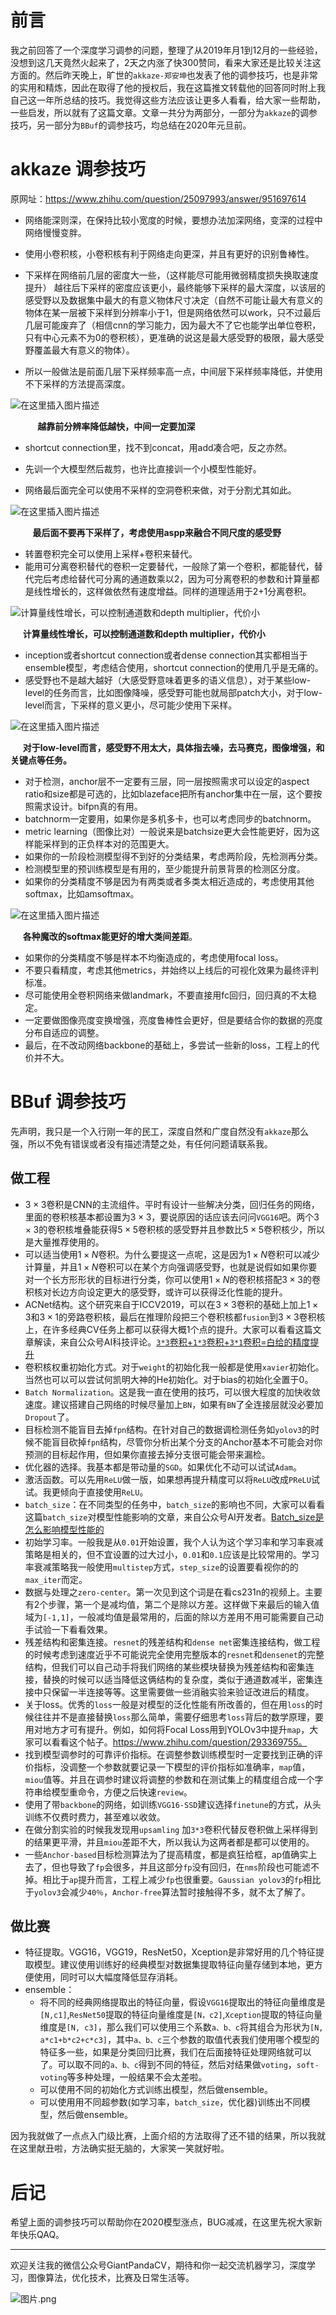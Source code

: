 # 前言
我之前回答了一个深度学习调参的问题，整理了从2019年月1到12月的一些经验，没想到这几天竟然火起来了，2天之内涨了快300赞同，看来大家还是比较关注这方面的。然后昨天晚上，旷世的`akkaze-郑安坤`也发表了他的调参技巧，也是非常的实用和精炼，因此在取得了他的授权后，我在这篇推文转载他的回答同时附上我自己这一年所总结的技巧。我觉得这些方法应该让更多人看看，给大家一些帮助，一些启发，所以就有了这篇文章。文章一共分为两部分，一部分为`akkaze`的调参技巧，另一部分为`BBuf`的调参技巧，均总结在2020年元旦前。

# akkaze 调参技巧
原网址：https://www.zhihu.com/question/25097993/answer/951697614

- 网络能深则深，在保持比较小宽度的时候，要想办法加深网络，变深的过程中网络慢慢变胖。
- 使用小卷积核，小卷积核有利于网络走向更深，并且有更好的识别鲁棒性。
- 下采样在网络前几层的密度大一些，（这样能尽可能用微弱精度损失换取速度提升） 越往后下采样的密度应该更小，最终能够下采样的最大深度，以该层的感受野以及数据集中最大的有意义物体尺寸决定（自然不可能让最大有意义的物体在某一层被下采样到分辨率小于1，但是网络依然可以work，只不过最后几层可能废弃了（相信cnn的学习能力，因为最大不了它也能学出单位卷积，只有中心元素不为0的卷积核），更准确的说这是最大感受野的极限，最大感受野覆盖最大有意义的物体）。

- 所以一般做法是前面几层下采样频率高一点，中间层下采样频率降低，并使用不下采样的方法提高深度。

![在这里插入图片描述](https://img-blog.csdnimg.cn/2019122711512765.png?x-oss-process=image/watermark,type_ZmFuZ3poZW5naGVpdGk,shadow_10,text_aHR0cHM6Ly9ibG9nLmNzZG4ubmV0L2p1c3Rfc29ydA==,size_16,color_FFFFFF,t_70)

&nbsp;&nbsp;&nbsp;&nbsp;&nbsp;&nbsp;&nbsp;&nbsp;&nbsp;&nbsp;&nbsp;**越靠前分辨率降低越快，中间一定要加深**

- shortcut connection里，找不到concat，用add凑合吧，反之亦然。

- 先训一个大模型然后裁剪，也许比直接训一个小模型性能好。

- 网络最后面完全可以使用不采样的空洞卷积来做，对于分割尤其如此。

![在这里插入图片描述](https://img-blog.csdnimg.cn/20191227115059932.png?x-oss-process=image/watermark,type_ZmFuZ3poZW5naGVpdGk,shadow_10,text_aHR0cHM6Ly9ibG9nLmNzZG4ubmV0L2p1c3Rfc29ydA==,size_16,color_FFFFFF,t_70)

&nbsp;&nbsp;&nbsp;&nbsp;&nbsp;&nbsp;&nbsp;&nbsp;&nbsp;**最后面不要再下采样了，考虑使用aspp来融合不同尺度的感受野**

- 转置卷积完全可以使用上采样+卷积来替代。
- 能用可分离卷积替代的卷积一定要替代，一般除了第一个卷积，都能替代，替代完后考虑给替代可分离的通道数乘以2，因为可分离卷积的参数和计算量都是线性增长的，这样做依然有速度增益。同样的道理适用于2+1分离卷积。

![计算量线性增长，可以控制通道数和depth multiplier，代价小](https://img-blog.csdnimg.cn/20191227115230154.png?x-oss-process=image/watermark,type_ZmFuZ3poZW5naGVpdGk,shadow_10,text_aHR0cHM6Ly9ibG9nLmNzZG4ubmV0L2p1c3Rfc29ydA==,size_16,color_FFFFFF,t_70)

&nbsp;&nbsp;&nbsp;&nbsp;&nbsp;**计算量线性增长，可以控制通道数和depth multiplier，代价小**

- inception或者shortcut connection或者dense connection其实都相当于ensemble模型，考虑结合使用，shortcut connection的使用几乎是无痛的。
- 感受野也不是越大越好（大感受野意味着更多的语义信息），对于某些low-level的任务而言，比如图像降噪，感受野可能也就局部patch大小，对于low-level而言，下采样的意义更小，尽可能少使用下采样。

![在这里插入图片描述](https://img-blog.csdnimg.cn/20191227115953557.png)

&nbsp;&nbsp;&nbsp;&nbsp;&nbsp;**对于low-level而言，感受野不用太大，具体指去噪，去马赛克，图像增强，和关键点等任务。**

- 对于检测，anchor层不一定要有三层，同一层按照需求可以设定的aspect ratio和size都是可选的，比如blazeface把所有anchor集中在一层，这个要按照需求设计。bifpn真的有用。
- batchnorm一定要用，如果你是多机多卡，也可以考虑同步的batchnorm。
- metric learning（图像比对）一般说来是batchsize更大会性能更好，因为这样能采样到的正负样本对的范围更大。
- 如果你的一阶段检测模型得不到好的分类结果，考虑两阶段，先检测再分类。
- 检测模型里的预训练模型是有用的，至少能提升前景背景的检测区分度。
- 如果你的分类精度不够是因为有两类或者多类太相近造成的，考虑使用其他softmax，比如amsoftmax。

![在这里插入图片描述](https://img-blog.csdnimg.cn/2019122712235893.png?x-oss-process=image/watermark,type_ZmFuZ3poZW5naGVpdGk,shadow_10,text_aHR0cHM6Ly9ibG9nLmNzZG4ubmV0L2p1c3Rfc29ydA==,size_16,color_FFFFFF,t_70)

&nbsp;&nbsp;&nbsp;&nbsp;&nbsp;**各种魔改的softmax能更好的增大类间差距**。

- 如果你的分类精度不够是样本不均衡造成的，考虑使用focal loss。
- 不要只看精度，考虑其他metrics，并始终以上线后的可视化效果为最终评判标准。
- 尽可能使用全卷积网络来做landmark，不要直接用fc回归，回归真的不太稳定。
- 一定要做图像亮度变换增强，亮度鲁棒性会更好，但是要结合你的数据的亮度分布自适应的调整。
- 最后，在不改动网络backbone的基础上，多尝试一些新的loss，工程上的代价并不大。

# BBuf 调参技巧
先声明，我只是一个入行刚一年的民工，深度自然和广度自然没有`akkaze`那么强，所以不免有错误或者没有描述清楚之处，有任何问题请联系我。

## 做工程

- $3\times 3$卷积是CNN的主流组件。平时有设计一些解决分类，回归任务的网络，里面的卷积核基本都设置为$3\times 3$，要说原因的话应该去问问`VGG16`吧。两个$3\times 3$的卷积核堆叠能获得$5\times 5$卷积核的感受野并且参数比$5\times 5$卷积核少，所以是大量推荐使用的。
- 可以适当使用$1\times N$卷积。为什么要提这一点呢，这是因为$1\times N$卷积可以减少计算量，并且$1\times N$卷积可以在某个方向强调感受野，也就是说假如如果你要对一个长方形形状的目标进行分类，你可以使用$1\times N$的卷积核搭配$3\times 3$的卷积核对长边方向设定更大的感受野，或许可以获得泛化性能的提升。
- ACNet结构。这个研究来自于ICCV2019，可以在$3\times 3$卷积的基础上加上$1\times 3$和$3\times 1$的旁路卷积核，最后在推理阶段把三个卷积核都`fusion`到$3\times 3$卷积核上，在许多经典CV任务上都可以获得大概1个点的提升。大家可以看看这篇文章解读，来自公众号AI科技评论。[`3*3`卷积+`1*3`卷积+`3*1`卷积=白给的精度提升](https://mp.weixin.qq.com/s/uRwh2-dSVyZeO1sbJzx6qg)
- 卷积核权重初始化方式。对于`weight`的初始化我一般都是使用`xavier`初始化。当然也可以可以尝试何凯明大神的He初始化。对于bias的初始化全置于0。
- `Batch Normalization`。这是我一直在使用的技巧，可以很大程度的加快收敛速度。建议搭建自己网络的时候尽量加上`BN`，如果有`BN`了全连接层就没必要加`Dropout`了。
- 目标检测不能盲目去掉`fpn`结构。在针对自己的数据调检测任务如`yolov3`的时候不能盲目砍掉`fpn`结构，尽管你分析出某个分支的Anchor基本不可能会对你预测的目标起作用，但如果你直接去掉分支很可能会带来漏检。
- 优化器的选择。我基本都是带动量的`SGD`。如果优化不动可以试试`Adam`。
- 激活函数。可以先用`ReLU`做一版，如果想再提升精度可以将`ReLU`改成`PReLU`试试。我更倾向于直接使用`ReLU`。
- `batch_size`：在不同类型的任务中，`batch_size`的影响也不同，大家可以看看这篇`batch_size`对模型性能影响的文章，来自公众号AI开发者。[Batch_size是怎么影响模型性能的](https://mp.weixin.qq.com/s/67Gr9NXNxaI9uq05tY3Vkw)
- 初始学习率。一般我是从`0.01`开始设置，我个人认为这个学习率和学习率衰减策略是相关的，但不宜设置的过大过小，`0.01`和`0.1`应该是比较常用的。学习率衰减策略我一般使用`multistep`方式，`step_size`的设置要看视你的的`max_iter`而定。
- 数据与处理之`zero-center`。第一次见到这个词是在看cs231n的视频上。主要有2个步骤，第一个是减均值，第二个是除以方差。这样做下来最后的输入值域为`[-1,1]`，一般减均值是最常用的，后面的除以方差用不用可能需要自己动手试验一下看看效果。
- 残差结构和密集连接。`resnet`的残差结构和`dense net`密集连接结构，做工程的时候考虑到速度近乎不可能说完全使用完整版本的`resnet`和`densenet`的完整结构，但我们可以自己动手将我们网络的某些模块替换为残差结构和密集连接，替换的时候可以适当降低这俩结构的复杂度，类似于通道数减半，密集连接中只保留一半连接等等。这里需要做一些消融实验来验证改进后的精度。
- 关于loss。优秀的`loss`一般是对模型的泛化性能有所改善的，但在用`loss`的时候往往并不是直接替换`loss`那么简单，需要仔细思考`loss`背后的数学原理，要用对地方才可有提升。例如，如何将Focal Loss用到YOLOv3中提升`map`，大家可以看看这个帖子。https://www.zhihu.com/question/293369755。
- 找到模型调参时的可靠评价指标。在调整参数训练模型时一定要找到正确的评价指标，没调整一个参数就要记录一下模型的评价指标如准确率，`map`值，`miou`值等。并且在调参时建议将调整的参数和在测试集上的精度组合成一个字符串给模型重命令，方便之后快速`review`。
- 使用了带`backbone`的网络，如训练`VGG16-SSD`建议选择`finetune`的方式，从头训练不仅费时费力，甚至难以收敛。
- 在做分割实验的时候我发现用`upsamling` 加`3*3`卷积代替反卷积做上采样得到的结果更平滑，并且`miou`差距不大，所以我认为这两者都是都可以使用的。
- 一些`Anchor-based`目标检测算法为了提高精度，都是疯狂给框，ap值确实上去了，但也导致了`fp`会很多，并且这部分`fp`没有回归，在`nms`阶段也可能滤不掉。相比于`ap`提升而言，工程上减少`fp`也很重要。`Gaussian yolov3`的`fp`相比于`yolov3`会减少`40％`，`Anchor-free`算法暂时接触得不多，就不太了解了。

## 做比赛

- 特征提取。VGG16，VGG19，ResNet50，Xception是非常好用的几个特征提取模型。建议使用训练好的经典模型对数据集提取特征向量存储到本地，更方便使用，同时可以大幅度降低显存消耗。
- ensemble：
   - 将不同的经典网络提取出的特征向量，假设`VGG16`提取出的特征向量维度是`[N,c1]`,`ResNet50`提取的特征向量维度是`[N，c2]`,`Xception`提取的特征向量维度是`[N, c3]`，那么我们可以使用三个系数`a、b、c`将其组合为形状为`[N, a*c1+b*c2+c*c3]`，其中`a、b、c`三个参数的取值代表我们使用哪个模型的特征多一些，如果是分类回归比赛，我们在后面接特征处理网络就可以了。可以取不同的`a、b、c`得到不同的特征，然后对结果做`voting`，`soft-voting`等多种处理，一般结果不会太差啦。
   - 可以使用不同的初始化方式训练出模型，然后做ensemble。
   - 可以使用用不同超参数(如学习率，`batch_size`，优化器)训练出不同模型，然后做ensemble。

因为我就做了一点点入门级比赛，上面介绍的方法取得了还不错的结果，所以我就在这里献丑啦，方法确实挺无脑的，大家笑一笑就好啦。

# 后记
希望上面的调参技巧可以帮助你在2020模型涨点，BUG减减，在这里先祝大家新年快乐QAQ。

---------------------------------------------------------------------------

欢迎关注我的微信公众号GiantPandaCV，期待和你一起交流机器学习，深度学习，图像算法，优化技术，比赛及日常生活等。

![图片.png](https://imgconvert.csdnimg.cn/aHR0cHM6Ly91cGxvYWQtaW1hZ2VzLmppYW5zaHUuaW8vdXBsb2FkX2ltYWdlcy8xOTIzNzExNS1hZDY2ZjRmMjQ5MzRhZmQx?x-oss-process=image/format,png)